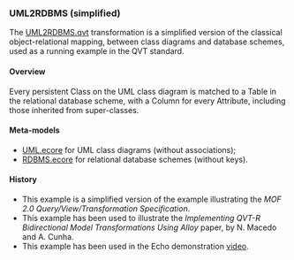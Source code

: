 ### UML2RDBMS (simplified)
The [UML2RDBMS.qvt](UML2RDBMS.qvt) transformation is a simplified version of the classical object-relational mapping, between class diagrams and database schemes, used as a running example in the QVT standard.

#### Overview
Every persistent Class on the UML class diagram is matched to a Table in the relational database scheme, with a Column for every Attribute, including those inherited from super-classes.

#### Meta-models
* [UML.ecore](UML.ecore) for UML class diagrams (without associations);
* [RDBMS.ecore](RDBMS.ecore) for relational database schemes (without keys).

#### History
* This example is a simplified version of the example illustrating the *MOF 2.0 Query/View/Transformation Specification*.
* This example has been used to illustrate the *Implementing QVT-R Bidirectional Model Transformations Using Alloy* paper, by N. Macedo and A. Cunha.
* This example has been used in the Echo demonstration [video](vimeo.com/67716977/).
